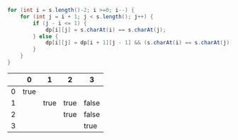 ```java
for (int i = s.length()-2; i >=0; i--) {
    for (int j = i + 1; j < s.length(); j++) {
        if (j - i <= 1) {
            dp[i][j] = s.charAt(i) == s.charAt(j);
        } else {
            dp[i][j] = dp[i + 1][j - 1] && (s.charAt(i) == s.charAt(j));
        }
    }
}
```

|      | 0    | 1    | 2    | 3     |
| ---- | ---- | ---- | ---- | ----- |
| 0    | true |      |      |       |
| 1    |      | true | true | false |
| 2    |      |      | true | false |
| 3    |      |      |      | true  |

